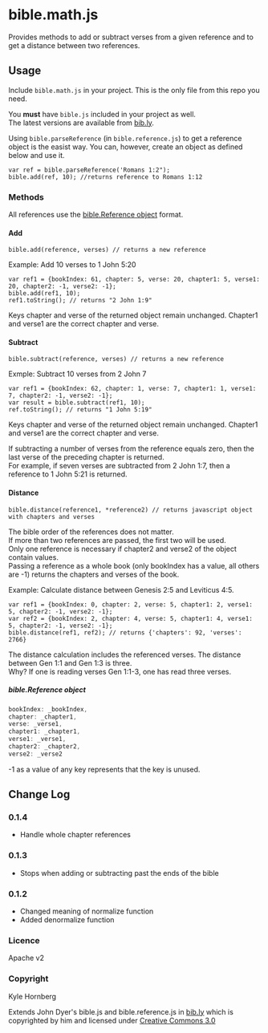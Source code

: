 bible.math.js
=============

Provides methods to add or subtract verses from a given reference and to get a distance between two references.

## Usage

Include `bible.math.js` in your project. This is the only file from this repo you need. 

You **must** have `bible.js` included in your project as well.  
The latest versions are available from [bib.ly](https://github.com/johndyer/bibly).

Using `bible.parseReference` (in `bible.reference.js`) to get a reference object is the easist way. You can, however, create an object as defined below and use it.

```
var ref = bible.parseReference('Romans 1:2");
bible.add(ref, 10); //returns reference to Romans 1:12
```

### Methods
All references use the [bible.Reference object](#bible.reference-object) format.

#### Add
`bible.add(reference, verses) // returns a new reference`

Example:
Add 10 verses to 1 John 5:20
```    
var ref1 = {bookIndex: 61, chapter: 5, verse: 20, chapter1: 5, verse1: 20, chapter2: -1, verse2: -1};
bible.add(ref1, 10);
ref1.toString(); // returns "2 John 1:9"
```
Keys chapter and verse of the returned object remain unchanged. Chapter1 and verse1 are the correct chapter and verse.  

#### Subtract
`bible.subtract(reference, verses) // returns a new reference`

Exmple:
Subtract 10 verses from 2 John 7
```
var ref1 = {bookIndex: 62, chapter: 1, verse: 7, chapter1: 1, verse1: 7, chapter2: -1, verse2: -1};
var result = bible.subtract(ref1, 10);
ref.toString(); // returns "1 John 5:19"
```
Keys chapter and verse of the returned object remain unchanged. Chapter1 and verse1 are the correct chapter and verse.  

If subtracting a number of verses from the reference equals zero, then the last verse of the preceding chapter is returned.    
For example, if seven verses are subtracted from 2 John 1:7, then a reference to 1 John 5:21 is returned.  

#### Distance
`bible.distance(reference1, *reference2) // returns javascript object with chapters and verses`

The bible order of the references does not matter.  
If more than two references are passed, the first two will be used.  
Only one reference is necessary if chapter2 and verse2 of the object contain values.  
Passing a reference as a whole book (only bookIndex has a value, all others are -1) returns the chapters and verses of the book.  

Example:
Calculate distance between Genesis 2:5 and Leviticus 4:5.
```
var ref1 = {bookIndex: 0, chapter: 2, verse: 5, chapter1: 2, verse1: 5, chapter2: -1, verse2: -1};
var ref2 = {bookIndex: 2, chapter: 4, verse: 5, chapter1: 4, verse1: 5, chapter2: -1, verse2: -1};
bible.distance(ref1, ref2); // returns {'chapters': 92, 'verses': 2766}
```

The distance calculation includes the referenced verses. The distance between Gen 1:1 and Gen 1:3 is three.  
Why? If one is reading verses Gen 1:1-3, one has read three verses.


##### bible.Reference object
```javascript
bookIndex: _bookIndex,
chapter: _chapter1,
verse: _verse1,
chapter1: _chapter1,
verse1: _verse1,
chapter2: _chapter2,
verse2: _verse2
```
-1 as a value of any key represents that the key is unused.


## Change Log

### 0.1.4
* Handle whole chapter references

### 0.1.3
* Stops when adding or subtracting past the ends of the bible

### 0.1.2
* Changed meaning of normalize function
* Added denormalize function


### Licence
Apache v2

### Copyright
Kyle Hornberg 

Extends John Dyer's bible.js and bible.reference.js in [bib.ly](bib.ly) which is copyrighted by him and licensed under [Creative Commons 3.0](http://creativecommons.org/licenses/by/3.0/)